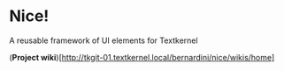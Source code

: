 # Nice!

A reusable framework of UI elements for Textkernel

(__Project wiki__)[http://tkgit-01.textkernel.local/bernardini/nice/wikis/home]
